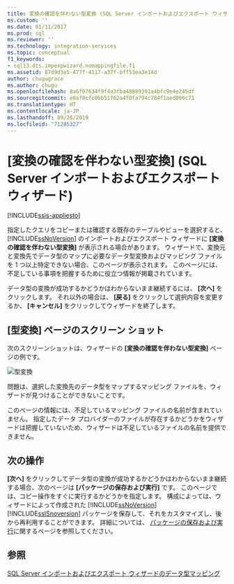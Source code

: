 ```yaml
---
title: 変換の確認を伴わない型変換 (SQL Server インポートおよびエクスポート ウィザード) | Microsoft Docs
ms.custom: ''
ms.date: 01/11/2017
ms.prod: sql
ms.reviewer: ''
ms.technology: integration-services
ms.topic: conceptual
f1_keywords:
- sql13.dts.impexpwizard.nomappingfile.f1
ms.assetid: 87d9d3e5-477f-4117-a37f-bff53ea3e14d
author: chugugrace
ms.author: chugu
ms.openlocfilehash: 8a6f07634f9f4a3fba48889391a4bfc9e4e245df
ms.sourcegitcommit: e8af8cfc0bb51f62a4f0fa794c784f1aed006c71
ms.translationtype: HT
ms.contentlocale: ja-JP
ms.lasthandoff: 09/26/2019
ms.locfileid: "71285327"
---
```

# <a name="convert-types-without-conversion-checking-sql-server-import-and-export-wizard"></a>[変換の確認を伴わない型変換] (SQL Server インポートおよびエクスポート ウィザード)

[!INCLUDE[ssis-appliesto](../../includes/ssis-appliesto-ssvrpluslinux-asdb-asdw-xxx.md)]


  指定したクエリをコピーまたは確認する既存のテーブルやビューを選択すると、 [!INCLUDE[ssNoVersion](../../includes/ssnoversion-md.md)] のインポートおよびエクスポート ウィザードに **[変換の確認を伴わない型変換]** が表示される場合があります。 ウィザードで、変換元と変換先でデータ型のマップに必要なデータ型変換およびマッピング ファイルを 1 つ以上特定できない場合、このページが表示されます。 このページには、不足している事項を把握するために役立つ情報が掲載されています。
  
 データ型の変換が成功するかどうかはわからないまま継続するには、 **[次へ]** をクリックします。 それ以外の場合は、 **[戻る]** をクリックして選択内容を変更するか、 **[キャンセル]** をクリックしてウィザードを終了します。

## <a name="screen-shot-of-the-convert-types-page"></a>[型変換] ページのスクリーン ショット  
  
次のスクリーンショットは、ウィザードの **[変換の確認を伴わない型変換]** ページの例です。

![型変換](../../integration-services/import-export-data/media/convert-types.png)

問題は、選択した変換先のデータ型をマップするマッピング ファイルを、ウィザードが見つけることができないことです。

このページの情報には、不足しているマッピング ファイルの名前が含まれていません。 指定したデータ プロバイダーのファイルが存在するかどうかをウィザードは把握していないため、ウィザードは不足しているファイルの名前を提供できません。

## <a name="whats-next"></a>次の操作  
 **[次へ]** をクリックしてデータ型の変換が成功するかどうかはわからないまま継続する場合、次のページは **[パッケージの保存および実行]** です。 このページでは、コピー操作をすぐに実行するかどうかを指定します。 構成によっては、ウィザードによって作成された [!INCLUDE[ssNoVersion](../../includes/ssnoversion-md.md)][!INCLUDE[ssISnoversion](../../includes/ssisnoversion-md.md)] パッケージを保存して、それをカスタマイズし、後から再利用することができます。 詳細については、 [パッケージの保存および実行](../../integration-services/import-export-data/save-and-run-package-sql-server-import-and-export-wizard.md)に関するページを参照してください。  

## <a name="see-also"></a>参照
[SQL Server インポートおよびエクスポート ウィザードのデータ型マッピング](../../integration-services/import-export-data/data-type-mapping-in-the-sql-server-import-and-export-wizard.md)
